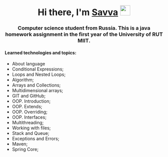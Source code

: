 <h1 align="center">Hi there, I'm <a href="https://vk.com/savva77794" target="_blank">Savva</a>
<img src="https://github.com/blackcater/blackcater/raw/main/images/Hi.gif" height="32"/></h1>
<h3 align="center">Computer science student from Russia. This is a java homework assignment in the first year of the University of RUT MIIT.</h3>

<h4>Learned technologies and topics:</h4>
<ul>
  <li>About language</li>
  <li>Conditional Expressions;</li>
  <li>Loops and Nested Loops;</li>
  <li>Algorithm;</li>
  <li>Arrays and Collections;</li>
  <li>Multidimensional arrays;</li>
  <li>GIT and GitHub;</li>
  <li>OOP. Introduction;</li>
  <li>OOP. Extends;</li>
  <li>OOP. Overriding;</li>
  <li>OOP. Interfaces;</li>
  <li>Multithreading;</li>
  <li>Working with files;</li>
  <li>Stack and Queue;</li>
  <li>Exceptions and Errors;</li>
  <li>Maven;</li>
  <li>Spring Core;</li>
</ul>

